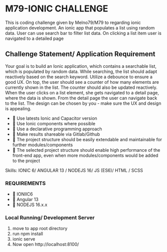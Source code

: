 # M79-IONIC CHALLENGE

This is coding challenge given by Melno79/M79 to regarding ionic application development. An ionic app that populates a list using random data. User can use search bar to filter list data. On clicking a list item user is navigated to a detailed page 

## Challenge Statement/ Application Requirement
Your goal is to build an Ionic application, which contains a searchable list, which is populated by random data.
While searching, the list should adapt reactively based on the search keyword. Utilize a debounce to ensure a good UX.
On top, the user should see a counter of how many elements are currently shown in the list. The counter should also be updated reactively.
When the user clicks on a list element, she gets navigated to a detail page, where the data is shown.
From the detail page the user can navigate back to the list.
The design can be chosen by you - make sure the UX and design is appealing.

- 🔭 Use latests Ionic and Capacitor version
- 🔭 Use Ionic components where possible
- 🔭 Use a declarative programming approach
- 🔭 Make results shareable via Gitlab/Github
- 🔭 The project structure should be easily extendable and maintainable for further modules/components
- 🔭 The selected project structure should enable high performance of the front-end app, even when more modules/components would be
added to the project

Skills: IONIC 6/ ANGULAR 13 / NODEJS 16/ JS (ES6)/ HTML / SCSS

### REQUIREMENTS

- 🔭 IONIIC6
- 🔭 Angular 13
- 🔭 NODEJS 16.x.x


### Local Running/ Development Server

1. move to app root directory
2. run npm install
3. ionic serve
4. Now open http://localhost:8100/


